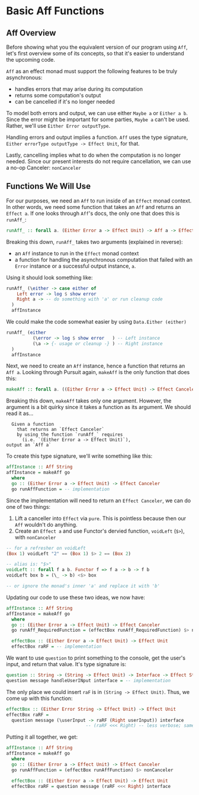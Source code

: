 # Basic Aff Functions

## Aff Overview

Before showing what you the equivalent version of our program using `Aff`, let's first overview some of its concepts, so that it's easier to understand the upcoming code.

`Aff` as an effect monad must support the following features to be truly asynchronous:
- handles errors that may arise during its computation
- returns some computation's output
- can be cancelled if it's no longer needed

To model both errors and output, we can use either `Maybe a` or `Either a b`. Since the error might be important for some parties, `Maybe a` can't be used. Rather, we'll use `Either Error outputType`.

Handling errors and output implies a function. `Aff` uses the type signature, `Either errorType outputType -> Effect Unit`, for that.

Lastly, cancelling implies what to do when the computation is no longer needed. Since our present interests do not require cancellation, we can use a no-op Canceler: `nonCanceler`

## Functions We Will Use

For our purposes, we need an `Aff` to run inside of an `Effect` monad context. In other words, we need some function that takes an `Aff` and returns an `Effect a`. If one looks through `Aff`'s docs, the only one that does this is `runAff_`:
```purescript
runAff_ :: forall a. (Either Error a -> Effect Unit) -> Aff a -> Effect Unit
```
Breaking this down, `runAff_` takes two arguments (explained in reverse):
- an `Aff` instance to run in the `Effect` monad context
- a function for handling the asynchronous computation that failed with an `Error` instance or a successful output instance, `a`.

Using it should look something like:
```purescript
runAff_ (\either -> case either of
    Left error -> log $ show error
    Right a -> -- do something with 'a' or run cleanup code
  )
  affInstance
```
We could make the code somewhat easier by using `Data.Either (either)`
```purescript
runAff_ (either
          (\error -> log $ show error   ) -- Left instance
          (\a -> {- usage or cleanup -} ) -- Right instance
  )
  affInstance
```

Next, we need to create an `Aff` instance, hence a function that returns an `Aff a`. Looking through Pursuit again, `makeAff` is the only function that does this:
```purescript
makeAff :: forall a. ((Either Error a -> Effect Unit) -> Effect Canceler) -> Aff a
```

Breaking this down, `makeAff` takes only one argument. However, the argument is a bit quirky since it takes a function as its argument. We should read it as...

```
  Given a function
    that returns an `Effect Canceler`
    by using the function `runAff_` requires
      (i.e. `(Either Error a -> Effect Unit)`),
output an `Aff a`
```

To create this type signature, we'll write something like this:
```purescript
affInstance :: Aff String
affInstance = makeAff go
  where
  go :: (Either Error a -> Effect Unit) -> Effect Canceler
  go runAffFunction = -- implementation
```
Since the implementation will need to return an `Effect Canceler`, we can do one of two things:
1. Lift a canceller into `Effect` via `pure`. This is pointless because then our `Aff` wouldn't do anything.
2. Create an `Effect a` and use Functor's dervied function, `voidLeft` (`$>`), with `nonCanceler`

```purescript
-- for a refresher on voidLeft
(Box 1) voidLeft "2" == (Box 1) $> 2 == (Box 2)

-- alias is: "$>"
voidLeft :: forall f a b. Functor f => f a -> b -> f b
voidLeft box b = (\_ -> b) <$> box

-- or ignore the monad's inner 'a' and replace it with 'b'
```

Updating our code to use these two ideas, we now have:
```purescript
affInstance :: Aff String
affInstance = makeAff go
  where
  go :: (Either Error a -> Effect Unit) -> Effect Canceler
  go runAff_RequiredFunction = (effectBox runAff_RequiredFunction) $> nonCanceler

  effectBox :: (Either Error a -> Effect Unit) -> Effect Unit
  effectBox raRF = -- implementation
```
We want to use `question` to print something to the console, get the user's input, and return that value.
It's type signature is:
```purescript
question :: String -> (String -> Effect Unit) -> Interface -> Effect String
question message handleUserINput interface = -- implementation
```
The only place we could insert `raF` is in `(String -> Effect Unit)`. Thus, we come up with this function:
```purescript
effectBox :: (Either Error String -> Effect Unit) -> Effect Unit
effectBox raRF =
  question message (\userInput -> raRF (Right userInput)) interface
                              -- (raRF <<< Right) -- less verbose; same thing
```
Putting it all together, we get:
```purescript
affInstance :: Aff String
affInstance = makeAff go
  where
  go :: (Either Error a -> Effect Unit) -> Effect Canceler
  go runAffFunction = (effectBox runAffFunction) $> nonCanceler

  effectBox :: (Either Error a -> Effect Unit) -> Effect Unit
  effectBox raRF = question message (raRF <<< Right) interface
```
